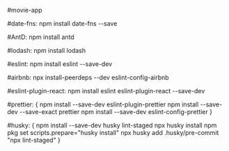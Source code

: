 #movie-app

#date-fns: npm install date-fns --save

#AntD: npm install antd

#lodash: npm install lodash

#eslint: npm install eslint --save-dev

#airbnb: npx install-peerdeps --dev eslint-config-airbnb

#eslint-plugin-react: npm install eslint eslint-plugin-react --save-dev

#prettier: {
    npm install --save-dev eslint-plugin-prettier
    npm install --save-dev --save-exact prettier
    npm install --save-dev eslint-config-prettier
}

#husky: {
    npm install --save-dev husky lint-staged
    npx husky install
    npm pkg set scripts.prepare="husky install"
    npx husky add .husky/pre-commit "npx lint-staged"
}

